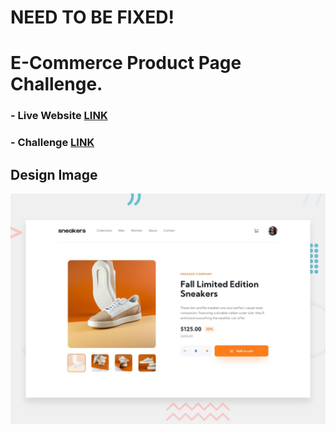 # NEED TO BE FIXED!

# E-Commerce Product Page Challenge.

### - Live Website [LINK](https://abdraoufx.github.io/frontEndMentor_Challenges/intermediate/E-commerce_product_page)

### - Challenge [LINK](https://www.frontendmentor.io/solutions/ecommerce-product-page-with-localstorage-vanilla-js-and-sass-1c2C6X7B2v)

## Design Image

![Preview_Design_Image](images/desktop-preview.jpg "Design Image")
